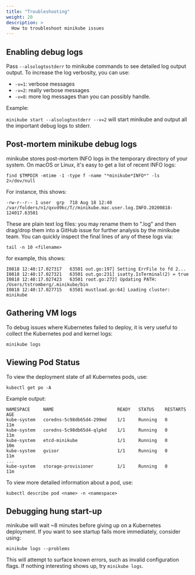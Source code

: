 ```yaml
---
title: "Troubleshooting"
weight: 20
description: >
  How to troubleshoot minikube issues
---
```


## Enabling debug logs

Pass `--alsologtostderr` to minikube commands to see detailed log output output. To increase the log verbosity, you can use:

* `-v=1`: verbose messages
* `-v=2`: really verbose messages
* `-v=8`: more log messages than you can possibly handle.

Example:

`minikube start --alsologtostderr --v=2` will start minikube and output all the important debug logs to stderr.

## Post-mortem minikube debug logs

minikube stores post-mortem INFO logs in the temporary directory of your system. On macOS or Linux, it's easy to get a list of recent INFO logs: 

```shell
find $TMPDIR -mtime -1 -type f -name "*minikube*INFO*" -ls  2>/dev/null
```

For instance, this shows:

`-rw-r--r-- 1 user  grp  718 Aug 18 12:40 /var/folders/n1/qxvd9kc/T//minikube.mac.user.log.INFO.20200818-124017.63501`

These are plain text log files: you may rename them to "<filename>.log" and then drag/drop them into a GitHub issue for further analysis by the minikube team. You can quickly inspect the final lines of any of these logs via:
  
```shell
tail -n 10 <filename>
```

for example, this shows:

```
I0818 12:40:17.027317   63501 out.go:197] Setting ErrFile to fd 2...
I0818 12:40:17.027321   63501 out.go:231] isatty.IsTerminal(2) = true
I0818 12:40:17.027423   63501 root.go:272] Updating PATH: /Users/tstromberg/.minikube/bin
I0818 12:40:17.027715   63501 mustload.go:64] Loading cluster: minikube
```

## Gathering VM logs

To debug issues where Kubernetes failed to deploy, it is very useful to collect the Kubernetes pod and kernel logs:

```shell
minikube logs
```

## Viewing Pod Status

To view the deployment state of all Kubernetes pods, use:

```shell
kubectl get po -A
```

Example output:

```shell
NAMESPACE     NAME                        READY   STATUS    RESTARTS   AGE
kube-system   coredns-5c98db65d4-299md    1/1     Running   0          11m
kube-system   coredns-5c98db65d4-qlpkd    1/1     Running   0          11m
kube-system   etcd-minikube               1/1     Running   0          10m
kube-system   gvisor                      1/1     Running   0          11m
...
kube-system   storage-provisioner         1/1     Running   0          11m
```

To view more detailed information about a pod, use:

```shell
kubectl describe pod <name> -n <namespace>
```

## Debugging hung start-up

minikube will wait ~8 minutes before giving up on a Kubernetes deployment. If you want to see startup fails more immediately, consider using:

```shell
minikube logs --problems
```

This will attempt to surface known errors, such as invalid configuration flags. If nothing interesting shows up, try `minikube logs`.
